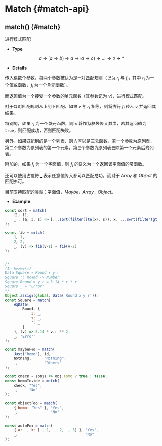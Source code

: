 # Match {#match-api}

## match() {#match}

进行模式匹配

-   **Type**

$$a\to (a\to b)\to a \to (a\to c) \to ... \to a \to *$$

-   **Details**

传入偶数个参数，每两个参数被认为是一对匹配规则（记为 $r_i$ 与 $f_i$，其中 $r_i$ 为一个值或函数，$f_i$ 为一个单元函数）。

而返回值为一个接受一个参数的单元函数（其参数记为 $v$），进行模式匹配。

对于每对匹配规则从上到下匹配，如果 $v$ 与 $r_i$ 相等，则将执行 $f_i$ 传入 $v$ 并返回其结果。

特别的，如果 $r_i$ 为一个单元函数，则 $v$ 将作为参数传入其中，若其返回值为 `true`，则匹配成功，否则匹配失败。

另外，如果匹配到的是一个列表，则 $f_i$ 可以是三元函数，第一个参数为原列表，第二个参数为原列表的第一个元素，第三个参数为原列表去除第一个元素后的列表。

附加的，如果 $f_i$ 为一个字面值，则 $f_i$ 的语义为一个返回该字面值的常函数。

还可以使用占位符 [\_](/api/placeholder.html#_) 表示任意值传入都可以匹配成功，而对于 $Array$ 和 $Object$ 的匹配亦可。

目前支持匹配的类型：字面值，$Maybe$，$Array$，$Object$。

-   **Example**

```js
const sort = match(
    [], [],
    _ , (a, x, s) => [...sort(filter(lte(x), s)), x, ...sort(filter(gt(x), s))]
);

const fib = match(
    1, 1,
    2, 2,
    _, (v) => fib(v-1) + fib(v-2)
);


/*
(In Haskell)
Data Square = Round x y r
Square :: Round -> Number
Square Round x y r = 3.14 * r * r
Square _ = "Error" 
*/
Object.assign(global, Data('Round x y r'));
const Square = match(
	eqData(
        Round, {
		    x: _,
		    y: _,
		    r: _
	    }
    ), (v) => 3.14 * v.r ** 2,
	_, 'Error'
);

const maybeFoo = match(
    Just("homo"), id,
    Nothing,      "Nothing",
    _,            "Others"
);

const check = (obj) => obj.homo ? true : false;
const homoInside = match(
    check, "Yes",
    _,     "No"
);

const objectFoo = match(
    { homo: "Yes" }, "Yes",
    _,               "No"
);

const autoFoo = match(
    { a: _, b: [_, 1, _, 2, _, 3] }, "Yes",
    _,                               "No"
);
```
